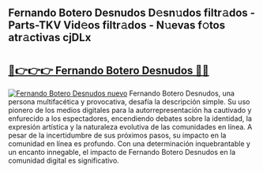 ## Fernando Botero Desnudos D𝚎sn𝚞dos filtr𝚊dos - Parts-TKV Vid𝚎os filtr𝚊dos - N𝚞evas f𝚘tos atr𝚊ctivas cjDLx

# <h2><a href="http://mb0c4d.tromn.icu/?c=Fernando+Botero+Desnudos">🔗👉👉👉 Fernando Botero Desnudos 🔗🔗</a></h2>

[![Fernando Botero Desnudos nuevo](https://i.imgur.com/pEAQMta.gif)](http://mb0c4d.tromn.icu/?c=Fernando+Botero+Desnudos)
Fernando Botero Desnudos, una persona multifacética y provocativa, desafía la descripción simple. Su uso pionero de los medios digitales para la autorrepresentación ha cautivado y enfurecido a los espectadores, encendiendo debates sobre la identidad, la expresión artística y la naturaleza evolutiva de las comunidades en línea. A pesar de la incertidumbre de sus próximos pasos, su impacto en la comunidad en línea es profundo. Con una determinación inquebrantable y un encanto innegable, el impacto de Fernando Botero Desnudos en la comunidad digital es significativo.
